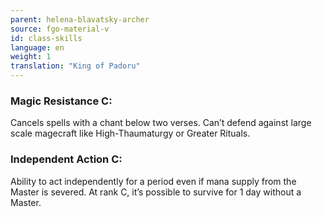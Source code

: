 ```yaml
---
parent: helena-blavatsky-archer
source: fgo-material-v
id: class-skills
language: en
weight: 1
translation: "King of Padoru"
---
```


### Magic Resistance C:

Cancels spells with a chant below two verses.
Can’t defend against large scale magecraft like High-Thaumaturgy or Greater Rituals.

### Independent Action C:

Ability to act independently for a period even if mana supply from the Master is severed.
At rank C, it’s possible to survive for 1 day without a Master.
